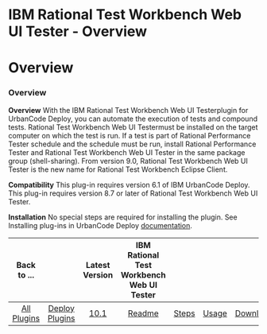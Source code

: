 
IBM Rational Test Workbench Web UI Tester - Overview
====================================================

# Overview


### Overview




**Overview** With the IBM Rational Test Workbench Web UI Testerplugin for UrbanCode Deploy, you can automate the execution of tests and compound tests. Rational Test Workbench Web UI Testermust be installed on the target computer on which the test is run. If a test is part of Rational Performance Tester schedule and the schedule must be run, install Rational Performance Tester and Rational Test Workbench Web UI Tester in the same package group (shell-sharing). From version 9.0, Rational Test Workbench Web UI Tester is the new name for Rational Test Workbench Eclipse Client.

**Compatibility** This plug-in requires version 6.1 of IBM UrbanCode Deploy. This plug-in requires version 8.7 or later of Rational Test Workbench Web UI Tester.

**Installation** No special steps are required for installing the plugin. See Installing plug-ins in UrbanCode Deploy [documentation](https://community.ibm.com/community/user/wasdevops/blogs/laurel-dickson-bull1/2022/06/13/install-plugins).


|Back to ...||Latest Version|IBM Rational Test Workbench Web UI Tester ||||
| :---: | :---: | :---: | :---: | :---: | :---: | :---: |
|[All Plugins](../../index.md)|[Deploy Plugins](../README.md)|[10.1](https://raw.githubusercontent.com/UrbanCode/IBM-UCD-PLUGINS/main/files/RFT-WebUI-UCD/RFT-WebUI-UCD-10.1.zip)|[Readme](README.md)|[Steps](steps.md)|[Usage](usage.md)|[Downloads](downloads.md)|

